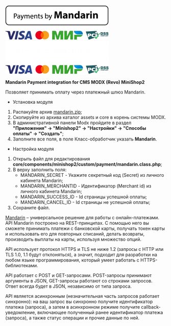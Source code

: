 ![Mandarin.io](../../assets/images/Payments_by_color.png#gh-light-mode-only)
![Mandarin.io](../../assets/images/Payments_by_color_bl.png#gh-dark-mode-only)

<b>Mandarin Payment integration for CMS MODX (Revo) MiniShop2</b>

Позволяет принимать оплату через платежный шлюз Mandarin.

* Установка модуля

1. Распакуйте архив [mandarin.zip](https://github.com/mksnmx/mandarin-cms/raw/main/ModX/Revo/mandarin.zip);
2. Скопируйте из архива каталог assets и core в корень системы MODX.
3. В административной панели Modx пройдите в раздел <strong>"Приложения" -> "Minishop2" -> "Настройки" -> "Способы оплаты" -> "Создать"</strong>;
4. Заполните все поля, в поле Класс-обработчик указать <strong>Mandarin</strong>.

* Настройка модуля
1. Открыть файл для редактирования 
<strong>core/components/minishop2/custom/payment/mandarin.class.php</strong>;
2. В верху заполнить поля:
    - MANDARIN_SECRET - Укажите секретный код (Secret) из личного кабинета Mandarin;
    - MANDARIN_MERCHANTID - Идентификатор (Merchant id) из личного кабинета Mandarin;
    - MANDARIN_SUCCESS_ID - Id страницы успешной оплаты;
    - MANDARIN_CANCEL_ID - Id страницы не успешной оплаты;
3. Сохраните файл.

[Mandarin](https://mandarin.io) – универсальное решение для работы с онлайн-платежами. API Mandarin построено на REST-принципах. С помощью него вы сможете принимать платежи с банковской карты, получать токен карты и использовать его для повторных списаний, делать возвраты, производить выплаты на карты, используя множество опций.

API использует протокол HTTPS и TLS не ниже 1.2 (запросы с HTTP или TLS 1.0, 1.1 будут отклоняться), а значит, подходит для разработки на любом языке программирования, который умеет работать с HTTPS-библиотеками.

API работает с POST и GET-запросами. POST-запросы принимают аргументы в JSON, GET-запросы работают со строками запросов. Ответ всегда будет в JSON, независимо от типа запроса.

API является асинхронным (незначительная часть запросов работает синхронно): на ваш запрос вы синхронно получите идентификатор платежа (запроса), а затем в асинхронном режиме получите callback-уведомление, включающее полученный ранее идентификатор платежа (запроса), а также статус операции и прочие данные по ней.